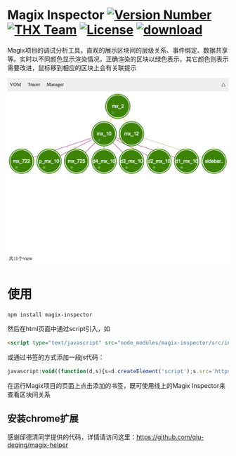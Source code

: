 # Magix Inspector [![Version Number](https://img.shields.io/npm/v/magix-inspector.svg)](https://github.com/thx/magix-inspector/ "Version Number") [![THX Team](https://img.shields.io/badge/team-THX-green.svg)](https://thx.github.io/ "THX Team") [![License](https://img.shields.io/badge/license-MIT-orange.svg)](https://opensource.org/licenses/MIT "License") [![download](https://img.shields.io/npm/dm/magix-inspector.svg)](https://www.npmjs.com/package/magix-inspector)

Magix项目的调试分析工具，直观的展示区块间的层级关系、事件绑定、数据共享等。实时以不同颜色显示渲染情况，正确渲染的区块以绿色表示，其它颜色则表示需要改进，鼠标移到相应的区块上会有关联提示

![snapshot](snapshot.png)

# 使用

`npm install magix-inspector`

然后在html页面中通过script引入，如

```html
<script type="text/javascript" src="node_modules/magix-inspector/src/index.js"></script>
```

或通过书签的方式添加一段js代码：

```js
javascript:void((function(d,s){s=d.createElement('script');s.src='https://thx.github.io/magix-inspector/index.js';s.charset='utf-8';d.body.appendChild(s)}(document)))
```

在运行Magix项目的页面上点击添加的书签，既可使用线上的Magix Inspector来查看区块间关系

## 安装chrome扩展

感谢邱德清同学提供的代码，详情请访问这里：https://github.com/qiu-deqing/magix-helper
